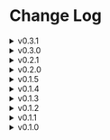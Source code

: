 Change Log
==========
<details>
<summary> v0.3.1 </summary>

* fixed incorrect documentation.

</details>
<details>
<summary> v0.3.0 </summary>

* **Breaking:** changed tuple struct to regular struct for ffi compatibility.
  * To access data use `raw` variable.
* added `new` static function. follows inner visibility rules

</details>
<details>
<summary> v0.2.1 </summary>

* changed `encap_enum_impl` to `__encap_enum_impl`.
  * `__encap_enum_impl` is hidden from documentation.
* fixed visibility bug for methods.
  * `get_bit` now has the same visibility as tuple struct data.

</details>
<details>
<summary> v0.2.0 </summary>

* fixed prefix negation bug.
* added `core::ops::Neg`
* **Breaking Changes**: 
  * initialization with local constants outside enum has been changed from `::global_const_name` to C cast syntax, which looks like `(enum ClassStyle) global_const_name`.
  * forced enumerations under a `mod` namespace to get rid of prior limitations.

</details>
<details>
<summary> v0.1.5 </summary>

* added ability for external constants to initialize variants

</details>
<details>
<summary> v0.1.4 </summary>

* updated links
* added github badge

</details>
<details>
<summary> v0.1.3 </summary>

* added assignment operators
* updated documentation

</details>
<details>
<summary> v0.1.2 </summary>

* fixed minor bug that uses incorrect fragment in repetition.

</details>
<details>
<summary> v0.1.1 </summary>

* Edited documentation to fix typos

</details>
<details>
<summary> v0.1.0 </summary>

* initial publish to crates.io

</details>